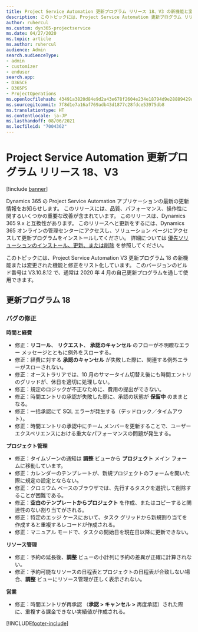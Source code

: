 ```yaml
---
title: Project Service Automation 更新プログラム リリース 18、V3 の新機能と変更点
description: このトピックには、Project Service Automation 更新プログラム リリース 18、V3 で利用可能な機能と修正をリスト化しています。
author: ruhercul
ms.custom: dyn365-projectservice
ms.date: 04/27/2020
ms.topic: article
ms.author: ruhercul
audience: Admin
search.audienceType:
- admin
- customizer
- enduser
search.app:
- D365CE
- D365PS
- ProjectOperations
ms.openlocfilehash: 43491a3820d84e9d2a43e678f2604e234e18794d9e28889429debc0b991bbfac
ms.sourcegitcommit: 7f8d1e7a16af769adb43d1877c28fdce53975db8
ms.translationtype: HT
ms.contentlocale: ja-JP
ms.lasthandoff: 08/06/2021
ms.locfileid: "7004362"
---
```

# <a name="project-service-automation-update-release-18-v3"></a>Project Service Automation 更新プログラム リリース 18、V3

[!include [banner](../includes/psa-now-project-operations.md)]

Dynamics 365 の Project Service Automation アプリケーションの最新の更新情報をお知らせします。 このリリースには、品質、パフォーマンス、操作性に関するいくつかの重要な改善が含まれています。 このリリースは、Dynamics 365 9.x と互換性があります。 このリリースへと更新をするには、Dynamics 365 オンラインの管理センターにアクセスし、ソリューション ページにアクセスして更新プログラムをインストールしてください。 詳細については [優先ソリューションのインストール、更新、または削除](/power-platform/admin/install-remove-preferred-solution) を参照してください。

このトピックには、Project Service Automation V3 更新プログラム 18 の新機能または変更された機能と修正をリスト化しています。 このバージョンのビルド番号は V3.10.8.12 で、通常は 2020 年 4 月の自己更新プログラムを通して使用できます。

## <a name="update-release-18"></a>更新プログラム 18

### <a name="bug-fixes"></a>バグの修正

**時間と経費**

- 修正：**リコール**、 **リクエスト**、 **承認のキャンセル** のフローが不明瞭なエラー メッセージとともに例外をスローする。
- 修正：経費に対する **承認のキャンセル** が失敗した際に、関連する例外エラーがスローされない。
- 修正：オーストラリアでは、10 月のサマータイム切替え後にも時間エントリのグリッドが、休日を適切に処理しない。
- 修正：規定のロジックが不正なために、費用の提出ができない。
- 修正：時間エントリの承認が失敗した際に、承認の状態が **保留中** のままとなる。
- 修正：一括承認にて SQL エラーが発生する（デッドロック／タイムアウト）。
- 修正：時間エントリの承認中にチーム メンバーを更新することで、ユーザー エクスペリエンスにおける重大なパフォーマンスの問題が発生する。

**プロジェクト管理**

- 修正：タイムゾーンの通知は **調整** ビューから **プロジェクト** メイン フォームに移動しています。
- 修正：カレンダーのテンプレートが、新規プロジェクトのフォームを開いた際に規定の設定とならない。
- 修正：クロミウム ベースのブラウザでは、先行するタスクを選択して削除することが困難である。
- 修正：**空白のテンプレートからプロジェクト** を作成、またはコピーすると関連性のない割り当てがされる。
- 修正：特定のエッジ ケースにおいて、タスク グリッドから新規割り当てを作成すると重複するレコードが作成される。
- 修正：マニュアル モードで、タスクの開始日を現在日以降に更新できない。

**リソース管理**

- 修正：予約の延長後、**調整** ビューの小計列に予約の差異が正確に計算されない。
- 修正：予約可能なリソースの日程表とプロジェクトの日程表が合致しない場合、**調整** ビューにリソース管理が正しく表示されない。

**営業**

- 修正：時間エントリが再承認 （**承認 > キャンセル >** 再度承認）された際に、重複する課金できない実績値が作成される。


[!INCLUDE[footer-include](../includes/footer-banner.md)]
